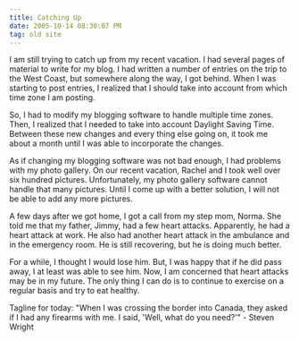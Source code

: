 ```yaml
---
title: Catching Up
date: 2005-10-14 08:30:07 PM
tag: old site
---
```


I am still trying to catch up from my recent vacation. I had several pages of material to write for my blog. I had written a number of entries on the trip to the West Coast, but somewhere along the way, I got behind. When I was starting to post entries, I realized that I should take into account from which time zone I am posting.

So, I had to modify my blogging software to handle multiple time zones. Then, I realized that I needed to take into account Daylight Saving Time. Between these new changes and every thing else going on, it took me about a month until I was able to incorporate the changes.

As if changing my blogging software was not bad enough, I had problems with my photo gallery. On our recent vacation, Rachel and I took well over six hundred pictures. Unfortunately, my photo gallery software cannot handle that many pictures. Until I come up with a better solution, I will not be able to add any more pictures.

A few days after we got home, I got a call from my step mom, Norma. She told me that my father, Jimmy, had a few heart attacks. Apparently, he had a heart attack at work. He also had another heart attack in the ambulance and in the emergency room. He is still recovering, but he is doing much better.

For a while, I thought I would lose him. But, I was happy that if he did pass away, I at least was able to see him. Now, I am concerned that heart attacks may be in my future. The only thing I can do is to continue to exercise on a regular basis and try to eat healthy.

Tagline for today: "When I was crossing the border into Canada, they asked if I had any firearms with me. I said, 'Well, what do you need?'" - Steven Wright
